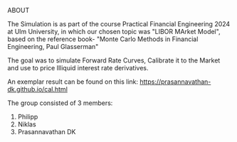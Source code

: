 ABOUT

The Simulation is as part of the course Practical Financial Engineering 2024 at Ulm University, in which our chosen topic was "LIBOR MArket Model", based on the reference book- "Monte Carlo Methods in Financial Engineering, Paul Glasserman"

The goal was to simulate Forward Rate Curves, Calibrate it to the Market and use to price Illiquid interest rate derivatives.

An exemplar result can be found on this link: https://prasannavathan-dk.github.io/cal.html

The group consisted of 3 members:
1) Philipp
2) Niklas
3) Prasannavathan DK
